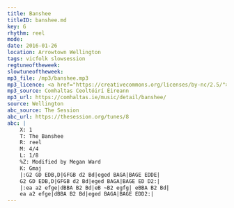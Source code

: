 ```yaml
---
title: Banshee
titleID: banshee.md
key: G
rhythm: reel
mode:
date: 2016-01-26
location: Arrowtown Wellington
tags: vicfolk slowsession
regtuneoftheweek:
slowtuneoftheweek:
mp3_file: /mp3/banshee.mp3
mp3_licence: <a href="https://creativecommons.org/licenses/by-nc/2.5/">CC-BY-NC-2.5</a>
mp3_source: Comhaltas Ceoltóirí Éireann
mp3_url: https://comhaltas.ie/music/detail/banshee/
source: Wellington
abc_source: The Session
abc_url: https://thesession.org/tunes/8
abc: |
    X: 1
    T: The Banshee
    R: reel
    M: 4/4
    L: 1/8
    %Z: Modified by Megan Ward
    K: Gmaj
    |:G2 GD EDB,D|GFGB d2 Bd|eged BAGA|BAGE EDDE|
    G2 GD EDB,D|GFGB d2 Bd|eged BAGA|BAGE ED D2:|
    |:ea a2 efge|dBBA B2 Bd|eB ~B2 egfg| eBBA B2 Bd|
    ea a2 efge|dBBA B2 Bd|eged BAGA|BAGE EDD2:|
---
```

